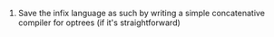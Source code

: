1. Save the infix language as such by writing a simple concatenative compiler
   for optrees (if it's straightforward)
